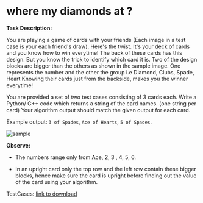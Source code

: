 <h1>where my diamonds at ?</h1>

**Task Description:**

You are playing a game of cards with your friends (Each image in a test case is your each friend's draw). Here's the twist. It's your deck of cards and you know how to win everytime!
The back of these cards has this design. But you know the trick to identify which card it is. Two of the design blocks are bigger than the others as shown in the sample image. One represents the number and the other the group i.e Diamond, Clubs, Spade, Heart
Knowing their cards just from the backside, makes you the winner everytime! 

You are provided a set of two test cases consisting of 3 cards each. 
Write a Python/ C++ code which returns a string of the card names. (one string per card) 
Your algorithm output should match the given output for each card.

Example output: ```3 of Spades```, ```Ace of Hearts```, ```5 of Spades```. 

![sample](https://media.discordapp.net/attachments/1056190091862749215/1249796356005040148/testtt.png?ex=666943cf&is=6667f24f&hm=317d42f11a7148a1d084cdeca9ddb324ae08e594b4421aa248aca8c39f4a7f3c&)

**Observe:**

- The numbers range only from Ace, 2, 3 , 4, 5, 6.

- In an upright card only the top row and the left row contain these bigger blocks, hence make sure the card is upright before finding out the value of the card using your algorithm.

TestCases: [link to download](https://drive.google.com/file/d/1OUB3nNahKk7GdAJDK8QIP9fr1L65Mz9k/view?usp=sharing)